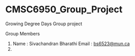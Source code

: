 # CMSC6950_Group_Project
Growing Degree Days Group project

Group Members
1. Name : Sivachandran Bharathi
   Email : bs6523@mun.ca
2. 
